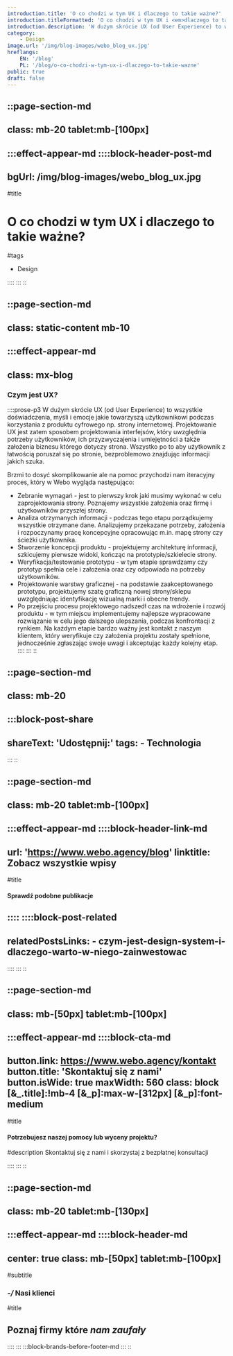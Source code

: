 ```yaml
---
introduction.title: 'O co chodzi w tym UX i dlaczego to takie ważne?'
introduction.titleFormatted: 'O co chodzi w tym UX i <em>dlaczego to takie ważne?</em>'
introduction.description: 'W dużym skrócie UX (od User Experience) to wszystkie doświadczenia, myśli i emocje jakie towarzyszą użytkownikowi podczas korzystania z produktu cyfrowego np. strony internetowej.'
category:
    - Design
image.url: '/img/blog-images/webo_blog_ux.jpg'
hreflangs:
    EN: '/blog'
    PL: '/blog/o-co-chodzi-w-tym-ux-i-dlaczego-to-takie-wazne'
public: true
draft: false
---
```



::page-section-md
---
class: mb-20 tablet:mb-[100px]
---
:::effect-appear-md
::::block-header-post-md
---
bgUrl: /img/blog-images/webo_blog_ux.jpg
---

#title
# O co chodzi w tym UX i dlaczego to takie ważne?

#tags
- Design

::::
:::
::

::page-section-md
---
class: static-content mb-10
---
:::effect-appear-md
---
class: mx-blog
---

### **Czym jest UX?**

::::prose-p3
W dużym skrócie UX (od User Experience) to wszystkie doświadczenia, myśli i emocje jakie towarzyszą użytkownikowi podczas korzystania z produktu cyfrowego np. strony internetowej. Projektowanie UX jest zatem sposobem projektowania interfejsów, który uwzględnia potrzeby użytkowników, ich przyzwyczajenia i umiejętności a także założenia biznesu którego dotyczy strona. Wszystko po to aby użytkownik z łatwością poruszał się po stronie, bezproblemowo znajdując informacji jakich szuka.

Brzmi to dosyć skomplikowanie ale na pomoc przychodzi nam iteracyjny proces, który w Webo wygląda następująco:
- Zebranie wymagań - jest to pierwszy krok jaki musimy wykonać w celu zaprojektowania strony. Poznajemy wszystkie założenia oraz firmę i użytkowników przyszłej strony.
- Analiza otrzymanych informacji - podczas tego etapu porządkujemy wszystkie otrzymane dane. Analizujemy przekazane potrzeby, założenia i rozpoczynamy pracę koncepcyjne opracowując m.in. mapę strony czy ścieżki użytkownika.
- Stworzenie koncepcji produktu - projektujemy architekturę informacji, szkicujemy pierwsze widoki, kończąc na prototypie/szkielecie strony.
- Weryfikacja/testowanie prototypu - w tym etapie sprawdzamy czy prototyp spełnia cele i założenia oraz czy odpowiada na potrzeby użytkowników. 
- Projektowanie warstwy graficznej - na podstawie zaakceptowanego prototypu, projektujemy szatę graficzną nowej strony/sklepu uwzględniając identyfikację wizualną marki i obecne trendy.
- Po przejściu procesu projektowego nadszedł czas na wdrożenie i rozwój produktu - w tym miejscu implementujemy najlepsze wypracowane rozwiązanie w celu jego dalszego ulepszania, podczas konfrontacji z rynkiem.
Na każdym etapie bardzo ważny jest kontakt z naszym klientem, który weryfikuje czy założenia projektu zostały spełnione, jednocześnie zgłaszając swoje uwagi i akceptując każdy kolejny etap. 
::::
:::
::

::page-section-md
---
class: mb-20
---
:::block-post-share
---
shareText: 'Udostępnij:'
tags:
    - Technologia
---

:::
::

::page-section-md
---
class: mb-20 tablet:mb-[100px]
---
:::effect-appear-md
::::block-header-link-md
---
url: 'https://www.webo.agency/blog'
linktitle: Zobacz wszystkie wpisy
---

#title
#### Sprawdź podobne publikacje

::::
::::block-post-related
---
relatedPostsLinks:
    - czym-jest-design-system-i-dlaczego-warto-w-niego-zainwestowac
---
::::
:::
::

::page-section-md
---
class: mb-[50px] tablet:mb-[100px]
---
:::effect-appear-md
::::block-cta-md
---
button.link: https://www.webo.agency/kontakt
button.title: 'Skontaktuj się z nami'
button.isWide: true
maxWidth: 560
class: block [&_.title]:!mb-4 [&_p]:max-w-[312px] [&_p]:font-medium
---

#title
#### Potrzebujesz naszej pomocy lub wyceny projektu?

#description
Skontaktuj się z nami i skorzystaj z bezpłatnej konsultacji

::::
:::
::

::page-section-md
---
class: mb-20 tablet:mb-[130px]
---
:::effect-appear-md
::::block-header-md
---
center: true
class: mb-[50px] tablet:mb-[100px]
---

#subtitle
### *-/* Nasi klienci

#title
## Poznaj firmy które *nam zaufały*

::::
:::
:::block-brands-before-footer-md
:::
::